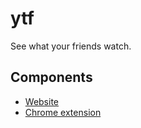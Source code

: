# ytf

See what your friends watch.

## Components

- [Website](/www/README.md)
- [Chrome extension](/extension/README.md)
